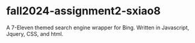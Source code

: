 # fall2024-assignment2-sxiao8

A 7-Eleven themed search engine wrapper for Bing. Written in Javascript, Jquery, CSS, and html. 
